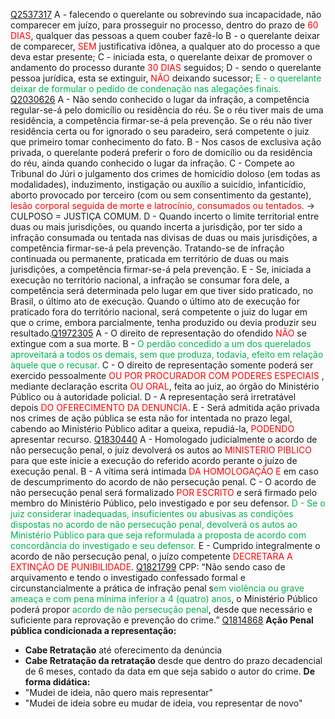 [Q2537317](https://www.qconcursos.com/questoes-militares/questoes/f31b3d2b-44)
A - falecendo o querelante ou sobrevindo sua incapacidade, não comparecer em juízo, para prosseguir no processo, dentro do prazo de<span style="color:rgb(255, 0, 0)"> 60 DIAS</span>, qualquer das pessoas a quem couber fazê-lo
B - o querelante deixar de comparecer, <span style="color:rgb(255, 0, 0)">SEM</span> justificativa idônea, a qualquer ato do processo a que deva estar presente;
C - iniciada esta, o querelante deixar de promover o andamento do processo durante <span style="color:rgb(255, 0, 0)">30 DIAS</span> seguidos;
D - sendo o querelante pessoa jurídica, esta se extinguir, <span style="color:rgb(255, 0, 0)">NÃO</span> deixando sucessor;
<span style="color:rgb(0, 176, 80)">E - o querelante deixar de formular o pedido de condenação nas alegações finais.</span> 
[Q2030626](https://www.qconcursos.com/questoes-militares/questoes/a9b71ec8-92)
A - Não sendo conhecido o lugar da infração, a competência regular-se-á pelo domicílio ou residência do réu. Se o réu tiver mais de uma residência, a competência firmar-se-á pela prevenção. Se o réu não tiver residência certa ou for ignorado o seu paradeiro, será competente o juiz que primeiro tomar conhecimento do fato.
B - Nos casos de exclusiva ação privada, o querelante poderá preferir o foro de domicílio ou da residência do réu, ainda quando conhecido o lugar da infração.
C - Compete ao Tribunal do Júri o julgamento dos crimes de homicídio doloso (em todas as modalidades), induzimento, instigação ou auxílio a suicídio, infanticídio, aborto provocado por terceiro (com ou sem consentimento da gestante), <span style="color:rgb(255, 0, 0)">lesão corporal seguida de morte e latrocínio, consumados ou tentados.</span> -> CULPOSO = JUSTIÇA COMUM.
D - Quando incerto o limite territorial entre duas ou mais jurisdições, ou quando incerta a jurisdição, por ter sido a infração consumada ou tentada nas divisas de duas ou mais jurisdições, a competência firmar-se-á pela prevenção. Tratando-se de infração continuada ou permanente, praticada em território de duas ou mais jurisdições, a competência firmar-se-á pela prevenção.
E - Se, iniciada a execução no território nacional, a infração se consumar fora dele, a competência será determinada pelo lugar em que tiver sido praticado, no Brasil, o último ato de execução. Quando o último ato de execução for praticado fora do território nacional, será competente o juiz do lugar em que o crime, embora parcialmente, tenha produzido ou devia produzir seu resultado.[Q1972305](https://www.qconcursos.com/questoes-militares/questoes/8ee42fed-4c)
A - O direito de representação do ofendido <span style="color:rgb(255, 0, 0)">NÃO </span>se extingue com a sua morte.
B -  <span style="color:rgb(0, 176, 80)">O perdão concedido a um dos querelados aproveitará a todos os demais, sem que produza, todavia, efeito em relação àquele que o recusar.</span> 
C - O direito de representação somente poderá ser exercido pessoalmente <span style="color:rgb(255, 0, 0)">OU POR PROCURADOR COM PODERES ESPECIAIS </span>, mediante declaração escrita <span style="color:rgb(255, 0, 0)">OU ORAL</span>, feita ao juiz, ao órgão do Ministério Público ou à autoridade policial.
D - A representação será irretratável depois <span style="color:rgb(255, 0, 0)">DO OFERECIMENTO DA DENUNCIA</span>.
E - Será admitida ação privada nos crimes de ação pública se esta não for intentada no prazo legal, cabendo ao Ministério Público aditar a queixa, repudiá-la, <span style="color:rgb(255, 0, 0)">PODENDO</span> apresentar recurso.
[Q1830440](https://www.qconcursos.com/questoes-militares/questoes/8ea1541d-2c)
A - Homologado judicialmente o acordo de não persecução penal, o juiz devolverá os autos ao <span style="color:rgb(255, 0, 0)">MINISTERIO PIBLICO</span> para que este inicie a execução do referido acordo perante o juízo de execução penal.
B - A vítima será intimada <span style="color:rgb(255, 0, 0)">DA HOMOLOGAÇÃO E</span> em caso de descumprimento do acordo de não persecução penal.
C - O acordo de não persecução penal será formalizado <span style="color:rgb(255, 0, 0)">POR ESCRITO</span> e será firmado pelo membro do Ministério Público, pelo investigado e por seu defensor.
<span style="color:rgb(0, 176, 80)">D - Se o juiz considerar inadequadas, insuficientes ou abusivas as condições dispostas no acordo de não persecução penal, devolverá os autos ao Ministério Público para que seja reformulada a proposta de acordo com concordância do investigado e seu defensor.</span> 
E - Cumprido integralmente o acordo de não persecução penal, o juízo competente <span style="color:rgb(255, 0, 0)">DECRETARA A EXTINÇÃO DE PUNIBILIDADE</span>.
[Q1821799](https://www.qconcursos.com/questoes-militares/questoes/1a3d6f8d-1e)
CPP: “Não sendo caso de arquivamento e tendo o investigado confessado formal e circunstancialmente a prática de infração penal s<span style="color:rgb(0, 176, 80)">em violência ou grave ameaça e com pena mínima inferior a 4 (quatro) anos</span>, o Ministério Público poderá propor<span style="color:rgb(0, 176, 80)"> acordo de não persecução penal</span>, desde que necessário e suficiente para reprovação e prevenção do crime.”
[Q1814868](https://www.qconcursos.com/questoes-militares/questoes/9ff40b76-16)
**Ação Penal pública condicionada a representação:**
- **Cabe Retratação** até oferecimento da denúncia
- **Cabe Retratação da retratação** desde que dentro do prazo decadencial de 6 meses, contado da data em que seja sabido o autor do crime.
**De forma didática:**
- "Mudei de ideia, não quero mais representar"
- "Mudei de ideia sobre eu mudar de ideia, vou representar de novo" 
